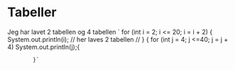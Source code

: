 # Tabeller
Jeg har lavet 2 tabellen og 4 tabellen
` for (int i = 2; i <= 20; i = i + 2) {
            System.out.println(i);
//            her laves 2 tabellen //
        } {
            for (int j = 4; j <=40; j = j + 4)
                System.out.println(j);{


            }`

